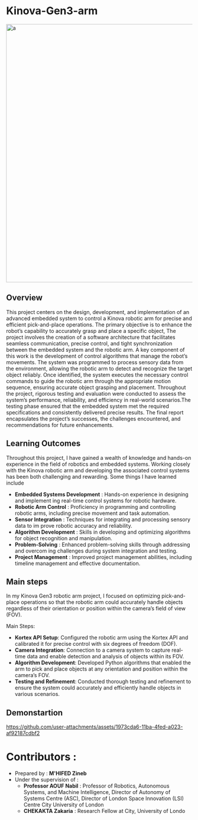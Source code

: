# Kinova-Gen3-arm
<img width="700" alt="a"  src="https://github.com/user-attachments/assets/747278b6-6537-4730-bc37-6c725ca848dc">

 ## Overview

 This project centers on the design, development, and implementation of an advanced embedded system to control a Kinova robotic arm for precise and efficient pick-and-place  operations. The primary objective is to enhance the robot’s capability to accurately grasp
 and place a specific object, The project involves the creation of a software architecture that
 facilitates seamless communication, precise control, and tight synchronization between the
 embedded system and the robotic arm.
 A key component of this work is the development of control algorithms that manage
 the robot’s movements. The system was programmed to process sensory data from the
 environment, allowing the robotic arm to detect and recognize the target object reliably.
 Once identified, the system executes the necessary control commands to guide the robotic
 arm through the appropriate motion sequence, ensuring accurate object grasping and
 placement. Throughout the project, rigorous testing and evaluation were conducted to
 assess the system’s performance, reliability, and efficiency in real-world scenarios.The
 testing phase ensured that the embedded system met the required specifications and
 consistently delivered precise results.
 The final report encapsulates the project’s successes, the challenges encountered, and
 recommendations for future enhancements.

 ## Learning Outcomes
 Throughout this project, I have gained a wealth of knowledge and hands-on experience in
 the field of robotics and embedded systems. Working closely with the Kinova robotic arm and developing the associated control systems has been both challenging and rewarding.
 Some things I have learned include
 - **Embedded Systems Development** : Hands-on experience in designing and implement
ing real-time control systems for robotic hardware.
 - **Robotic Arm Control** : Proficiency in programming and controlling robotic arms,
 including precise movement and task automation.
- **Sensor Integration** : Techniques for integrating and processing sensory data to im
prove robotic accuracy and reliability.
- **Algorithm Development** : Skills in developing and optimizing algorithms for object
 recognition and manipulation.
- **Problem-Solving** : Enhanced problem-solving skills through addressing and overcom
ing challenges during system integration and testing.
- **Project Management** : Improved project management abilities, including timeline
 management and effective documentation.

## Main steps 

In my Kinova Gen3 robotic arm project, I focused on optimizing pick-and-place operations so that the robotic arm could accurately handle objects regardless of their orientation or position within the camera’s field of view (FOV).

Main Steps:

- **Kortex API Setup**: Configured the robotic arm using the Kortex API and calibrated it for precise control with six degrees of freedom (DOF).
- **Camera Integration**: Connection to a camera system to capture real-time data and enable detection and analysis of objects within its FOV.
- **Algorithm Development**: Developed Python algorithms that enabled the arm to pick and place objects at any orientation and position within the camera’s FOV.
- **Testing and Refinement**: Conducted thorough testing and refinement to ensure the system could accurately and efficiently handle objects in various scenarios.

## Demonstartion
https://github.com/user-attachments/assets/1973cda6-11ba-4fed-a023-af92187cdbf2

# Contributors :
- Prepared by : **M'HIFED Zineb**
-  Under the supervision of :
   - **Professor AOUF Nabil** :
 Professor of Robotics, Autonomous
 Systems, and Machine Intelligence,
 Director of Autonomy of Systems
 Centre (ASC), Director of London
 Space Innovation (LSI) Centre City
 University of London
   - **CHEKAKTA Zakaria** : Research Fellow
 at City, University of Londo


